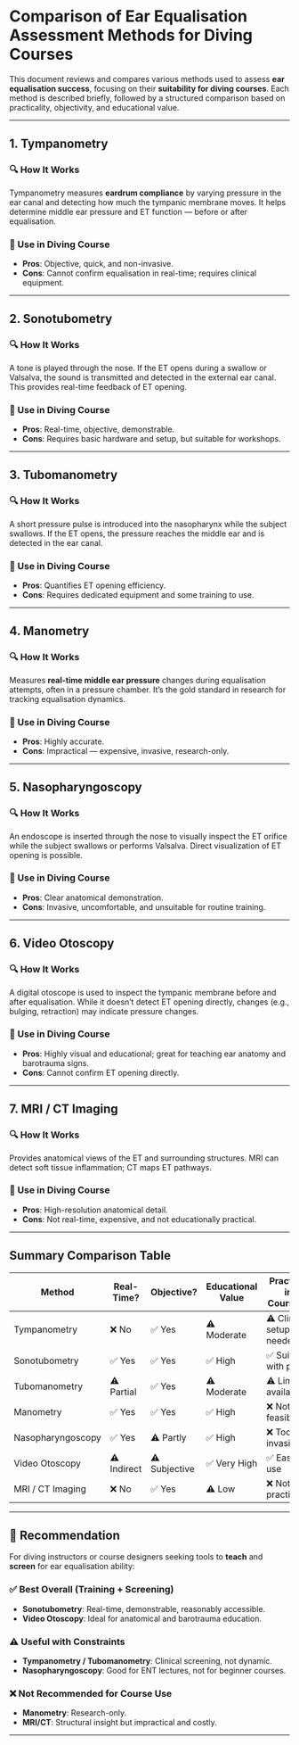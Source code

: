 # Comparison of Ear Equalisation Assessment Methods for Diving Courses

This document reviews and compares various methods used to assess **ear equalisation success**, focusing on their **suitability for diving courses**. Each method is described briefly, followed by a structured comparison based on practicality, objectivity, and educational value.

---

## 1. Tympanometry

### 🔍 How It Works
Tympanometry measures **eardrum compliance** by varying pressure in the ear canal and detecting how much the tympanic membrane moves. It helps determine middle ear pressure and ET function — before or after equalisation.

### 🎯 Use in Diving Course
- **Pros**: Objective, quick, and non-invasive.
- **Cons**: Cannot confirm equalisation in real-time; requires clinical equipment.

---

## 2. Sonotubometry

### 🔍 How It Works
A tone is played through the nose. If the ET opens during a swallow or Valsalva, the sound is transmitted and detected in the external ear canal. This provides real-time feedback of ET opening.

### 🎯 Use in Diving Course
- **Pros**: Real-time, objective, demonstrable.
- **Cons**: Requires basic hardware and setup, but suitable for workshops.

---

## 3. Tubomanometry

### 🔍 How It Works
A short pressure pulse is introduced into the nasopharynx while the subject swallows. If the ET opens, the pressure reaches the middle ear and is detected in the ear canal.

### 🎯 Use in Diving Course
- **Pros**: Quantifies ET opening efficiency.
- **Cons**: Requires dedicated equipment and some training to use.

---

## 4. Manometry

### 🔍 How It Works
Measures **real-time middle ear pressure** changes during equalisation attempts, often in a pressure chamber. It’s the gold standard in research for tracking equalisation dynamics.

### 🎯 Use in Diving Course
- **Pros**: Highly accurate.
- **Cons**: Impractical — expensive, invasive, research-only.

---

## 5. Nasopharyngoscopy

### 🔍 How It Works
An endoscope is inserted through the nose to visually inspect the ET orifice while the subject swallows or performs Valsalva. Direct visualization of ET opening is possible.

### 🎯 Use in Diving Course
- **Pros**: Clear anatomical demonstration.
- **Cons**: Invasive, uncomfortable, and unsuitable for routine training.

---

## 6. Video Otoscopy

### 🔍 How It Works
A digital otoscope is used to inspect the tympanic membrane before and after equalisation. While it doesn’t detect ET opening directly, changes (e.g., bulging, retraction) may indicate pressure changes.

### 🎯 Use in Diving Course
- **Pros**: Highly visual and educational; great for teaching ear anatomy and barotrauma signs.
- **Cons**: Cannot confirm ET opening directly.

---

## 7. MRI / CT Imaging

### 🔍 How It Works
Provides anatomical views of the ET and surrounding structures. MRI can detect soft tissue inflammation; CT maps ET pathways.

### 🎯 Use in Diving Course
- **Pros**: High-resolution anatomical detail.
- **Cons**: Not real-time, expensive, and not educationally practical.

---

## Summary Comparison Table

| Method              | Real-Time? | Objective? | Educational Value | Practical in Courses? | Invasiveness |
|---------------------|------------|------------|--------------------|------------------------|--------------|
| Tympanometry        | ❌ No       | ✅ Yes      | ⚠️ Moderate         | ⚠️ Clinical setup needed | ❌ No         |
| Sonotubometry       | ✅ Yes      | ✅ Yes      | ✅ High             | ✅ Suitable with prep    | ❌ No         |
| Tubomanometry       | ⚠️ Partial  | ✅ Yes      | ⚠️ Moderate         | ⚠️ Limited availability  | ❌ No         |
| Manometry           | ✅ Yes      | ✅ Yes      | ✅ High             | ❌ Not feasible          | ⚠️ Some       |
| Nasopharyngoscopy   | ✅ Yes      | ⚠️ Partly   | ✅ High             | ❌ Too invasive          | ✅ Yes        |
| Video Otoscopy      | ⚠️ Indirect | ⚠️ Subjective| ✅ Very High        | ✅ Easy to use           | ❌ No         |
| MRI / CT Imaging    | ❌ No       | ✅ Yes      | ⚠️ Low              | ❌ Not practical         | ❌ No         |

---

## 🏁 Recommendation

For diving instructors or course designers seeking tools to **teach** and **screen** for ear equalisation ability:

### ✅ Best Overall (Training + Screening)
- **Sonotubometry**: Real-time, demonstrable, reasonably accessible.
- **Video Otoscopy**: Ideal for anatomical and barotrauma education.

### ⚠️ Useful with Constraints
- **Tympanometry / Tubomanometry**: Clinical screening, not dynamic.
- **Nasopharyngoscopy**: Good for ENT lectures, not for beginner courses.

### ❌ Not Recommended for Course Use
- **Manometry**: Research-only.
- **MRI/CT**: Structural insight but impractical and costly.

---
